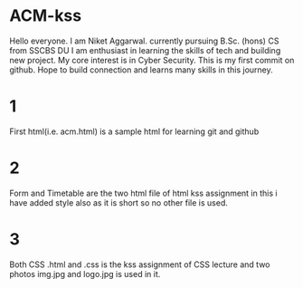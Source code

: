 ﻿# ACM-kss
Hello  everyone. I am Niket Aggarwal.
currently pursuing B.Sc. (hons) CS from SSCBS DU
I am enthusiast in learning the skills of tech and building new project.
My core interest is in Cyber Security.
This is my first commit on github.
Hope to build connection and learns many skills in this journey.
<br>
# 1
First html(i.e. acm.html) is a sample html for learning git and github
<br>
# 2
Form and Timetable are the two html file of html kss assignment in this i have added style also as it is short so no other file is used.
<br>
 # 3
 Both CSS .html and .css is the kss assignment of CSS lecture and two photos img.jpg and logo.jpg is used in it.
